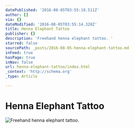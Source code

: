 ```yaml
---
datePublished: '2016-08-05T03:55:18.511Z'
author: []
via: {}
dateModified: '2016-08-05T03:55:14.328Z'
title: Henna Elephant Tattoo
publisher: {}
description: 'Freehand henna elephant tattoo. '
starred: false
sourcePath: _posts/2016-08-05-henna-elephant-tattoo.md
inFeed: true
hasPage: true
inNav: false
url: henna-elephant-tattoo/index.html
_context: 'http://schema.org'
_type: Article

---
```

# **Henna Elephant Tattoo**
![Freehand henna elephant tattoo. ](https://the-grid-user-content.s3-us-west-2.amazonaws.com/8b6a6725-f3b6-44a1-8e55-3c7566a28296.jpg)